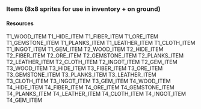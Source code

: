 ### Items (8x8 sprites for use in inventory + on ground)
#### Resources
T1_WOOD_ITEM
T1_HIDE_ITEM
T1_FIBER_ITEM
T1_ORE_ITEM
T1_GEMSTONE_ITEM
T1_PLANKS_ITEM
T1_LEATHER_ITEM
T1_CLOTH_ITEM
T1_INGOT_ITEM
T1_GEM_ITEM
T2_WOOD_ITEM
T2_HIDE_ITEM
T2_FIBER_ITEM
T2_ORE_ITEM
T2_GEMSTONE_ITEM
T2_PLANKS_ITEM
T2_LEATHER_ITEM
T2_CLOTH_ITEM
T2_INGOT_ITEM
T2_GEM_ITEM
T3_WOOD_ITEM
T3_HIDE_ITEM
T3_FIBER_ITEM
T3_ORE_ITEM
T3_GEMSTONE_ITEM
T3_PLANKS_ITEM
T3_LEATHER_ITEM
T3_CLOTH_ITEM
T3_INGOT_ITEM
T3_GEM_ITEM
T4_WOOD_ITEM
T4_HIDE_ITEM
T4_FIBER_ITEM
T4_ORE_ITEM
T4_GEMSTONE_ITEM
T4_PLANKS_ITEM
T4_LEATHER_ITEM
T4_CLOTH_ITEM
T4_INGOT_ITEM
T4_GEM_ITEM
